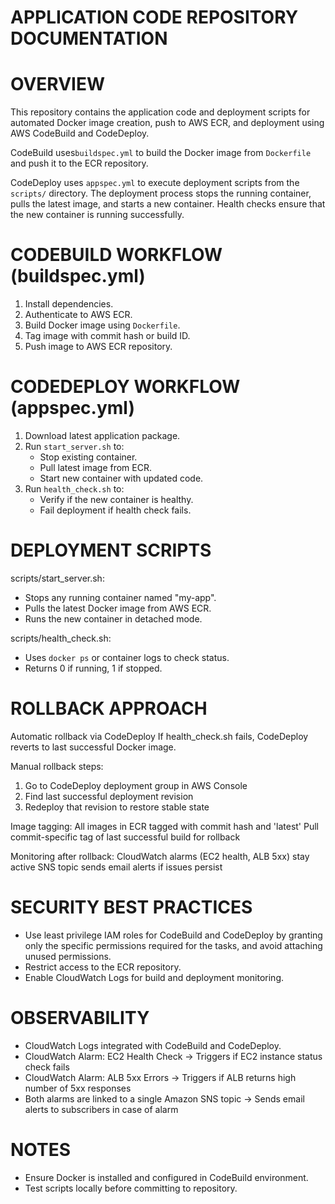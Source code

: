 
# APPLICATION CODE REPOSITORY DOCUMENTATION


# OVERVIEW

This repository contains the application code and deployment scripts 
for automated Docker image creation, push to AWS ECR, and deployment 
using AWS CodeBuild and CodeDeploy.

CodeBuild uses`buildspec.yml` to build the Docker image from `Dockerfile`
and push it to the ECR repository.

CodeDeploy uses `appspec.yml` to execute deployment scripts from the 
`scripts/` directory. The deployment process stops the running container, 
pulls the latest image, and starts a new container. Health checks ensure 
that the new container is running successfully.


# CODEBUILD WORKFLOW (buildspec.yml)

1. Install dependencies.
2. Authenticate to AWS ECR.
3. Build Docker image using `Dockerfile`.
4. Tag image with commit hash or build ID.
5. Push image to AWS ECR repository.

# CODEDEPLOY WORKFLOW (appspec.yml)

1. Download latest application package.
2. Run `start_server.sh` to:
   - Stop existing container.
   - Pull latest image from ECR.
   - Start new container with updated code.
3. Run `health_check.sh` to:
   - Verify if the new container is healthy.
   - Fail deployment if health check fails.

# DEPLOYMENT SCRIPTS

scripts/start_server.sh:
- Stops any running container named "my-app".
- Pulls the latest Docker image from AWS ECR.
- Runs the new container in detached mode.

scripts/health_check.sh:
- Uses `docker ps` or container logs to check status.
- Returns 0 if running, 1 if stopped.

# ROLLBACK APPROACH

Automatic rollback via CodeDeploy
 If health_check.sh fails, CodeDeploy reverts to last successful Docker image.

 Manual rollback steps:
 1. Go to CodeDeploy deployment group in AWS Console
 2. Find last successful deployment revision
 3. Redeploy that revision to restore stable state

 Image tagging:
 All images in ECR tagged with commit hash and 'latest'
 Pull commit-specific tag of last successful build for rollback

 Monitoring after rollback:
 CloudWatch alarms (EC2 health, ALB 5xx) stay active
 SNS topic sends email alerts if issues persist

# SECURITY BEST PRACTICES
- Use least privilege IAM roles for CodeBuild and CodeDeploy by granting only the specific permissions required for the tasks, and avoid attaching unused permissions.
- Restrict access to the ECR repository.
- Enable CloudWatch Logs for build and deployment monitoring.

# OBSERVABILITY
- CloudWatch Logs integrated with CodeBuild and CodeDeploy.
- CloudWatch Alarm: EC2 Health Check
 -> Triggers if EC2 instance status check fails
- CloudWatch Alarm: ALB 5xx Errors
 -> Triggers if ALB returns high number of 5xx responses
- Both alarms are linked to a single Amazon SNS topic
 -> Sends email alerts to subscribers in case of alarm
  

# NOTES
- Ensure Docker is installed and configured in CodeBuild environment.
- Test scripts locally before committing to repository.

